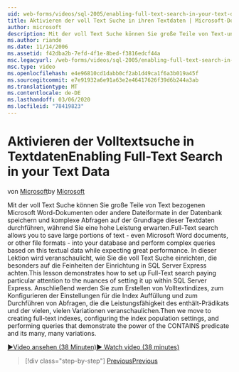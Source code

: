 ```yaml
---
uid: web-forms/videos/sql-2005/enabling-full-text-search-in-your-text-data
title: Aktivieren der voll Text Suche in ihren Textdaten | Microsoft-Dokumentation
author: microsoft
description: Mit der voll Text Suche können Sie große Teile von Text-und sogar Microsoft Word-Dokumenten oder andere Dateiformate in der Datenbank speichern und komplexe...
ms.author: riande
ms.date: 11/14/2006
ms.assetid: f42dba2b-7efd-4f1e-8bed-f3816edcf44a
msc.legacyurl: /web-forms/videos/sql-2005/enabling-full-text-search-in-your-text-data
msc.type: video
ms.openlocfilehash: e4e96810cd1dabb0cf2ab1d49ca1f6a3b019a45f
ms.sourcegitcommit: e7e91932a6e91a63e2e46417626f39d6b244a3ab
ms.translationtype: MT
ms.contentlocale: de-DE
ms.lasthandoff: 03/06/2020
ms.locfileid: "78419823"
---
```

# <a name="enabling-full-text-search-in-your-text-data"></a><span data-ttu-id="d6f20-103">Aktivieren der Volltextsuche in Textdaten</span><span class="sxs-lookup"><span data-stu-id="d6f20-103">Enabling Full-Text Search in your Text Data</span></span>

<span data-ttu-id="d6f20-104">von [Microsoft](https://github.com/microsoft)</span><span class="sxs-lookup"><span data-stu-id="d6f20-104">by [Microsoft](https://github.com/microsoft)</span></span>

<span data-ttu-id="d6f20-105">Mit der voll Text Suche können Sie große Teile von Text bezogenen Microsoft Word-Dokumenten oder andere Dateiformate in der Datenbank speichern und komplexe Abfragen auf der Grundlage dieser Textdaten durchführen, während Sie eine hohe Leistung erwarten.</span><span class="sxs-lookup"><span data-stu-id="d6f20-105">Full-Text search allows you to save large portions of text - even Microsoft Word documents, or other file formats - into your database and perform complex queries based on this textual data while expecting great performance.</span></span> <span data-ttu-id="d6f20-106">In dieser Lektion wird veranschaulicht, wie Sie die voll Text Suche einrichten, die besonders auf die Feinheiten der Einrichtung in SQL Server Express achten.</span><span class="sxs-lookup"><span data-stu-id="d6f20-106">This lesson demonstrates how to set up Full-Text search paying particular attention to the nuances of setting it up within SQL Server Express.</span></span> <span data-ttu-id="d6f20-107">Anschließend werden Sie zum Erstellen von Volltextindizes, zum Konfigurieren der Einstellungen für die Index Auffüllung und zum Durchführen von Abfragen, die die Leistungsfähigkeit des enthält-Prädikats und der vielen, vielen Variationen veranschaulichen.</span><span class="sxs-lookup"><span data-stu-id="d6f20-107">Then we move to creating full-text indexes, configuring the index population settings, and performing queries that demonstrate the power of the CONTAINS predicate and its many, many variations.</span></span>

[<span data-ttu-id="d6f20-108">&#9654;Video ansehen (38 Minuten)</span><span class="sxs-lookup"><span data-stu-id="d6f20-108">&#9654; Watch video (38 minutes)</span></span>](https://channel9.msdn.com/Blogs/ASP-NET-Site-Videos/enabling-full-text-search-in-your-text-data)

> [!div class="step-by-step"]
> [<span data-ttu-id="d6f20-109">Previous</span><span class="sxs-lookup"><span data-stu-id="d6f20-109">Previous</span></span>](creating-and-using-stored-procedures.md)
